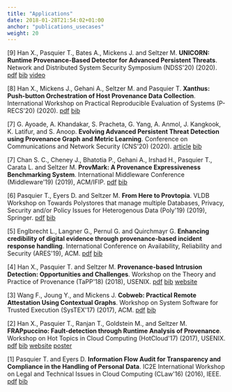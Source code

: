 ```yaml
---
title: "Applications"
date: 2018-01-28T21:54:02+01:00
anchor: "publications_usecases"
weight: 20
---
```


[9] Han X., Pasquier T., Bates A., Mickens J. and Seltzer M. <strong>UNICORN: Runtime Provenance-Based Detector for Advanced Persistent Threats</strong>. Network and Distributed System Security Symposium (NDSS'20) (2020). [pdf](./publications/2020-ndss.pdf) [bib](./citations/2020-ndss.bib) [video](https://www.youtube.com/watch?v=B9ACkb320s0)

[8] Han X., Mickens J., Gehani A., Seltzer M. and Pasquier T. <strong>Xanthus: Push-button Orchestration of Host Provenance Data Collection</strong>. International Workshop on Practical Reproducible Evaluation of Systems (P-RECS'20) (2020). [pdf](./publications/2020-precs.pdf) [bib](./citations/2020-precs.bib)

[7] G. Ayoade, A. Khandakar, S. Pracheta, G. Yang, A. Anmol, J. Kangkook, K. Latifur, and S. Anoop. <strong>Evolving Advanced Persistent Threat Detection using Provenance Graph and Metric Learning</strong>. Conference on Communications and Network Security (CNS'20) (2020). [article](https://ieeexplore.ieee.org/abstract/document/9162264?casa_token=Ou1p7TqBNKIAAAAA:k77G2HXhG2EbMg0MmwpeIEr0yIGh6PE2VwCPL5J-Y-F6EHLsU7rSNMEcDtYcE5fufYGnogmgXQ) [bib](./citations/2020-cns.bib)

[7] Chan S. C., Cheney J., Bhatotia P., Gehani A., Irshad H., Pasquier T., Carata L. and Seltzer M. <strong>ProvMark: A Provenance Expressiveness Benchmarking System</strong>. International Middleware Conference (Middleware'19) (2019), ACM/IFIP. [pdf](./publications/mw-2019.pdf) [bib](./citations/mw-2019.bib)

[6] Pasquier T., Eyers D. and Seltzer M. <strong>From Here to Provtopia</strong>. VLDB Workshop on Towards Polystores that manage multiple Databases, Privacy, Security and/or Policy Issues for Heterogenous Data (Poly'19) (2019), Springer. [pdf](./publications/poly-2019.pdf) [bib](./citations/poly-2019.bib)

[5] Englbrecht L., Langner G., Pernul G. and Quirchmayr G. <strong> Enhancing credibility of digital evidence through provenance-based incident response handling</strong>. International Conference on Availability, Reliability and Security (ARES'19), ACM. [pdf](https://dl.acm.org/ft_gateway.cfm?id=3339275&ftid=2079332&dwn=1&#URLTOKEN) [bib](https://dl.acm.org/downformats.cfm?id=3339275&parent_id=3339252&expformat=bibtex)

[4] Han X., Pasquier T. and Seltzer M. <strong>Provenance-based Intrusion Detection: Opportunities and Challenges</strong>. Workshop on the Theory and Practice of Provenance (TaPP'18) (2018), USENIX. [pdf](./publications/tapp-2018.pdf) [bib](./citations/tapp-2018.bib) [website](https://www.usenix.org/conference/tapp2018/presentation/han)

[3] Wang F., Joung Y., and Mickens J. <strong>Cobweb: Practical Remote Attestation Using Contextual Graphs</strong>. Workshop on System Software for Trusted Execution (SysTEX'17) (2017), ACM. [pdf](https://mickens.seas.harvard.edu/files/mickens/files/cobweb.pdf) [bib](https://dl.acm.org/downformats.cfm?id=3152705&parent_id=3152701&expformat=bibtex&CFID=837880949&CFTOKEN=91832166)

[2] Han X., Pasquier T., Ranjan T., Goldstein M., and Seltzer M. <strong>FRAPpuccino: Fault-detection through Runtime Analysis of Provenance</strong>. Workshop on Hot Topics in Cloud Computing (HotCloud'17) (2017), USENIX. [pdf](./publications/hotcloud-2017.pdf) [bib](./citations/hotcloud-2017.bib) [website](https://www.usenix.org/conference/hotcloud17/program/presentation/han) [poster](./posters/hotcloud-2017.pdf)

[1] Pasquier T.  and Eyers D. <strong>Information Flow Audit for Transparency and Compliance in the Handling of Personal Data</strong>. IC2E International Workshop on Legal and Technical Issues in Cloud Computing (CLaw'16) (2016),  IEEE. [pdf](./publications/claw-2016.pdf) [bib](./citations/claw-2016.bib)
